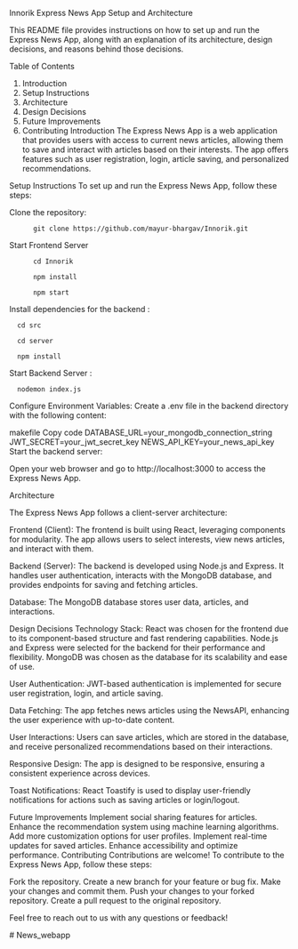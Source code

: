 Innorik Express News App Setup and Architecture

This README file provides instructions on how to set up and run the Express News App, along with an explanation of its architecture, design decisions, and reasons behind those decisions.

Table of Contents
1. Introduction
2. Setup Instructions
3. Architecture
4. Design Decisions
5. Future Improvements
6. Contributing
Introduction
The Express News App is a web application that provides users with access to current news articles, allowing them to save and interact with articles based on their interests. The app offers features such as user registration, login, article saving, and personalized recommendations.
 
Setup Instructions
To set up and run the Express News App, follow these steps:

Clone the repository:


          git clone https://github.com/mayur-bhargav/Innorik.git

Start Frontend Server

          cd Innorik

          npm install

          npm start

Install dependencies for the backend :

      cd src

      cd server

      npm install

Start Backend Server :

      nodemon index.js

Configure Environment Variables:
Create a .env file in the backend directory with the following content:

makefile
Copy code
DATABASE_URL=your_mongodb_connection_string
JWT_SECRET=your_jwt_secret_key
NEWS_API_KEY=your_news_api_key
Start the backend server:


Open your web browser and go to http://localhost:3000 to access the Express News App.

Architecture

The Express News App follows a client-server architecture:

Frontend (Client): The frontend is built using React, leveraging components for modularity. The app allows users to select interests, view news articles, and interact with them.

Backend (Server): The backend is developed using Node.js and Express. It handles user authentication, interacts with the MongoDB database, and provides endpoints for saving and fetching articles.

Database: The MongoDB database stores user data, articles, and interactions.

Design Decisions
Technology Stack: React was chosen for the frontend due to its component-based structure and fast rendering capabilities. Node.js and Express were selected for the backend for their performance and flexibility. MongoDB was chosen as the database for its scalability and ease of use.

User Authentication: JWT-based authentication is implemented for secure user registration, login, and article saving.

Data Fetching: The app fetches news articles using the NewsAPI, enhancing the user experience with up-to-date content.

User Interactions: Users can save articles, which are stored in the database, and receive personalized recommendations based on their interactions.

Responsive Design: The app is designed to be responsive, ensuring a consistent experience across devices.

Toast Notifications: React Toastify is used to display user-friendly notifications for actions such as saving articles or login/logout.

Future Improvements
Implement social sharing features for articles.
Enhance the recommendation system using machine learning algorithms.
Add more customization options for user profiles.
Implement real-time updates for saved articles.
Enhance accessibility and optimize performance.
Contributing
Contributions are welcome! To contribute to the Express News App, follow these steps:

Fork the repository.
Create a new branch for your feature or bug fix.
Make your changes and commit them.
Push your changes to your forked repository.
Create a pull request to the original repository.

Feel free to reach out to us with any questions or feedback!

#   N e w s _ w e b a p p  
 
